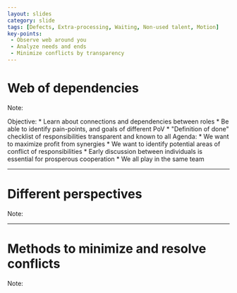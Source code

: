 ```yaml
---
layout: slides
category: slide
tags: [Defects, Extra-processing, Waiting, Non-used talent, Motion]
key-points: 
 - Observe web around you 
 - Analyze needs and ends
 - Minimize conflicts by transparency
---
```


# Web of dependencies

Note:

Objective:
    * Learn about connections and dependencies between roles 
    * Be able to identify pain-points, and goals of different PoV
    * "Definition of done" checklist of responsibilities transparent and known to all
Agenda:
    * We want to maximize profit from synergies 
    * We want to identify potential areas of conflict of responsibilities
    * Early discussion between individuals is essential for prosperous cooperation
    * We all play in the same team

---

# Different perspectives

Note:

---

# Methods to minimize and resolve conflicts

Note:
